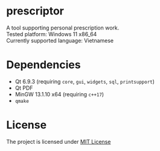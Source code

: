 # prescriptor
A tool supporting personal prescription work.
<br>
Tested platform: Windows 11 x86_64
<br>
Currently supported language: Vietnamese

# Dependencies
- Qt 6.9.3 (requiring `core`, `gui`, `widgets`, `sql`, `printsupport`)
- Qt PDF
- MinGW 13.1.10 x64 (requiring `c++17`)
- `qmake`

# License
The project is licensed under [MIT License](https://github.com/hanhlinux/prescriptor/blob/main/LICENSE)
